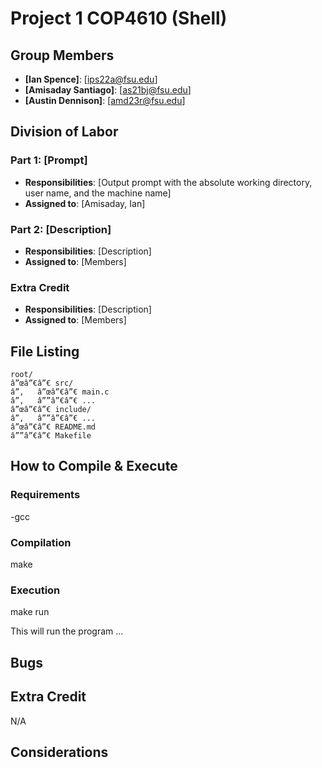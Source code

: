 # Project 1 COP4610 (Shell)


## Group Members
- **[Ian Spence]**: [ips22a@fsu.edu]
- **[Amisaday Santiago]**: [as21bj@fsu.edu]
- **[Austin Dennison]**: [amd23r@fsu.edu]
## Division of Labor

### Part 1: [Prompt]
- **Responsibilities**: [Output prompt with the absolute working directory, user name, and the machine name]
- **Assigned to**: [Amisaday, Ian]

### Part 2: [Description]
- **Responsibilities**: [Description]
- **Assigned to**: [Members]

### Extra Credit
- **Responsibilities**: [Description]
- **Assigned to**: [Members]

## File Listing
```
root/
â”œâ”€â”€ src/
â”‚   â”œâ”€â”€ main.c
â”‚   â””â”€â”€ ...
â”œâ”€â”€ include/
â”‚   â””â”€â”€ ...
â”œâ”€â”€ README.md
â””â”€â”€ Makefile

```
## How to Compile & Execute

### Requirements
-gcc

### Compilation

make

### Execution

make run

This will run the program ...

## Bugs


## Extra Credit
N/A

## Considerations

